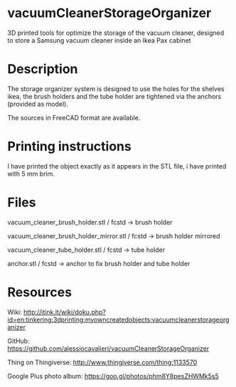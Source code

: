 # vacuumCleanerStorageOrganizer
3D printed tools for optimize the storage of the vacuum cleaner,  designed to store a Samsung vacuum cleaner inside an Ikea Pax cabinet

# Description
The storage organizer system is designed to use the holes for the shelves ikea, the brush holders and the tube holder are tightened via the anchors (provided as model).

The sources in FreeCAD format are available.

# Printing instructions

I have printed the object exactly as it appears in the STL file, i have printed with 5 mm brim.

# Files

vacuum_cleaner_brush_holder.stl / fcstd -> brush holder 

vacuum_cleaner_brush_holder_mirror.stl / fcstd -> brush holder mirrored

vacuum_cleaner_tube_holder.stl / fcstd -> tube holder

anchor.stl / fcstd -> anchor to fix brush holder and tube holder

# Resources

Wiki: http://itink.it/wiki/doku.php?id=en:tinkering:3dprinting:myowncreatedobjects:vacuumcleanerstorageorganizer

GitHub: https://github.com/alessiocavalieri/vacuumCleanerStorageOrganizer

Thing on Thingiverse: http://www.thingiverse.com/thing:1133570

Google Plus photo album: https://goo.gl/photos/phm8Y8pesZHWMk5s5